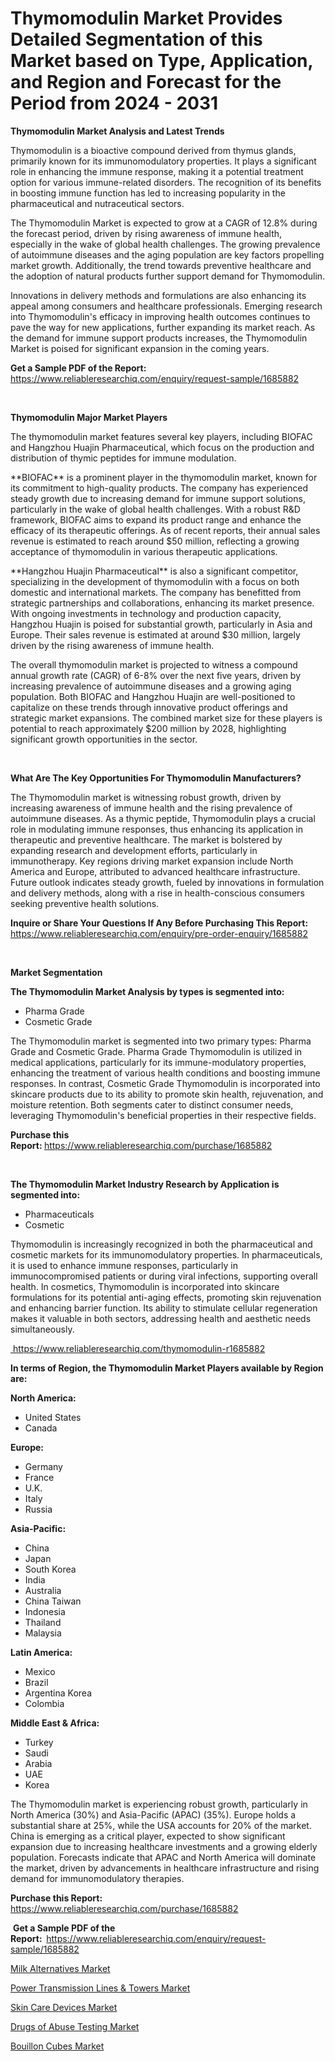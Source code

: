 <p><h1>Thymomodulin Market Provides Detailed Segmentation of this Market based on Type, Application, and Region and Forecast for the Period from 2024 - 2031</h1></p><p><strong>Thymomodulin Market Analysis and Latest Trends</strong></p>
<p><p>Thymomodulin is a bioactive compound derived from thymus glands, primarily known for its immunomodulatory properties. It plays a significant role in enhancing the immune response, making it a potential treatment option for various immune-related disorders. The recognition of its benefits in boosting immune function has led to increasing popularity in the pharmaceutical and nutraceutical sectors.</p><p>The Thymomodulin Market is expected to grow at a CAGR of 12.8% during the forecast period, driven by rising awareness of immune health, especially in the wake of global health challenges. The growing prevalence of autoimmune diseases and the aging population are key factors propelling market growth. Additionally, the trend towards preventive healthcare and the adoption of natural products further support demand for Thymomodulin.</p><p>Innovations in delivery methods and formulations are also enhancing its appeal among consumers and healthcare professionals. Emerging research into Thymomodulin's efficacy in improving health outcomes continues to pave the way for new applications, further expanding its market reach. As the demand for immune support products increases, the Thymomodulin Market is poised for significant expansion in the coming years.</p></p>
<p><strong>Get a Sample PDF of the Report:&nbsp;</strong> <a href="https://www.reliableresearchiq.com/enquiry/request-sample/1685882?utm_campaign=1834&utm_medium=2&utm_source=Github&utm_content=ia&utm_term=17122024&utm_id=thymomodulin">https://www.reliableresearchiq.com/enquiry/request-sample/1685882</a></p>
<p>&nbsp;</p>
<p><strong>Thymomodulin Major Market Players</strong></p>
<p><p>The thymomodulin market features several key players, including BIOFAC and Hangzhou Huajin Pharmaceutical, which focus on the production and distribution of thymic peptides for immune modulation.</p><p>**BIOFAC** is a prominent player in the thymomodulin market, known for its commitment to high-quality products. The company has experienced steady growth due to increasing demand for immune support solutions, particularly in the wake of global health challenges. With a robust R&D framework, BIOFAC aims to expand its product range and enhance the efficacy of its therapeutic offerings. As of recent reports, their annual sales revenue is estimated to reach around $50 million, reflecting a growing acceptance of thymomodulin in various therapeutic applications.</p><p>**Hangzhou Huajin Pharmaceutical** is also a significant competitor, specializing in the development of thymomodulin with a focus on both domestic and international markets. The company has benefitted from strategic partnerships and collaborations, enhancing its market presence. With ongoing investments in technology and production capacity, Hangzhou Huajin is poised for substantial growth, particularly in Asia and Europe. Their sales revenue is estimated at around $30 million, largely driven by the rising awareness of immune health.</p><p>The overall thymomodulin market is projected to witness a compound annual growth rate (CAGR) of 6-8% over the next five years, driven by increasing prevalence of autoimmune diseases and a growing aging population. Both BIOFAC and Hangzhou Huajin are well-positioned to capitalize on these trends through innovative product offerings and strategic market expansions. The combined market size for these players is potential to reach approximately $200 million by 2028, highlighting significant growth opportunities in the sector.</p></p>
<p>&nbsp;</p>
<p><strong>What Are The Key Opportunities For Thymomodulin Manufacturers?</strong></p>
<p><p>The Thymomodulin market is witnessing robust growth, driven by increasing awareness of immune health and the rising prevalence of autoimmune diseases. As a thymic peptide, Thymomodulin plays a crucial role in modulating immune responses, thus enhancing its application in therapeutic and preventive healthcare. The market is bolstered by expanding research and development efforts, particularly in immunotherapy. Key regions driving market expansion include North America and Europe, attributed to advanced healthcare infrastructure. Future outlook indicates steady growth, fueled by innovations in formulation and delivery methods, along with a rise in health-conscious consumers seeking preventive health solutions.</p></p>
<p><strong>Inquire or Share Your Questions If Any Before Purchasing This Report:</strong> <a href="https://www.reliableresearchiq.com/enquiry/pre-order-enquiry/1685882?utm_campaign=1834&utm_medium=2&utm_source=Github&utm_content=ia&utm_term=17122024&utm_id=thymomodulin">https://www.reliableresearchiq.com/enquiry/pre-order-enquiry/1685882</a></p>
<p>&nbsp;</p>
<p><strong>Market Segmentation</strong></p>
<p><strong>The Thymomodulin Market Analysis by types is segmented into:</strong></p>
<p><ul><li>Pharma Grade</li><li>Cosmetic Grade</li></ul></p>
<p><p>The Thymomodulin market is segmented into two primary types: Pharma Grade and Cosmetic Grade. Pharma Grade Thymomodulin is utilized in medical applications, particularly for its immune-modulatory properties, enhancing the treatment of various health conditions and boosting immune responses. In contrast, Cosmetic Grade Thymomodulin is incorporated into skincare products due to its ability to promote skin health, rejuvenation, and moisture retention. Both segments cater to distinct consumer needs, leveraging Thymomodulin's beneficial properties in their respective fields.</p></p>
<p><strong>Purchase this Report:&nbsp;</strong><a href="https://www.reliableresearchiq.com/purchase/1685882?utm_campaign=1834&utm_medium=2&utm_source=Github&utm_content=ia&utm_term=17122024&utm_id=thymomodulin">https://www.reliableresearchiq.com/purchase/1685882</a></p>
<p>&nbsp;</p>
<p><strong>The Thymomodulin Market Industry Research by Application is segmented into:</strong></p>
<p><ul><li>Pharmaceuticals</li><li>Cosmetic</li></ul></p>
<p><p>Thymomodulin is increasingly recognized in both the pharmaceutical and cosmetic markets for its immunomodulatory properties. In pharmaceuticals, it is used to enhance immune responses, particularly in immunocompromised patients or during viral infections, supporting overall health. In cosmetics, Thymomodulin is incorporated into skincare formulations for its potential anti-aging effects, promoting skin rejuvenation and enhancing barrier function. Its ability to stimulate cellular regeneration makes it valuable in both sectors, addressing health and aesthetic needs simultaneously.</p></p>
<p><a href="https://www.reliableresearchiq.com/thymomodulin-r1685882?utm_campaign=1834&utm_medium=2&utm_source=Github&utm_content=ia&utm_term=17122024&utm_id=thymomodulin">&nbsp;https://www.reliableresearchiq.com/thymomodulin-r1685882</a></p>
<p><strong>In terms of Region, the Thymomodulin Market Players available by Region are:</strong></p>
<p>
    <p> <strong> North America: </strong>
        <ul>
            <li>United States</li>
            <li>Canada</li>
        </ul>
        </p> 
    <p> <strong> Europe: </strong>
        <ul>
            <li>Germany</li>
            <li>France</li>
            <li>U.K.</li>
            <li>Italy</li>
            <li>Russia</li>
        </ul>
        </p> 
    <p> <strong> Asia-Pacific: </strong>
        <ul>
            <li>China</li>
            <li>Japan</li>
            <li>South Korea</li>
            <li>India</li>
            <li>Australia</li>
            <li>China Taiwan</li>
            <li>Indonesia</li>
            <li>Thailand</li>
            <li>Malaysia</li>
        </ul>
        </p> 
    <p> <strong> Latin America: </strong>
        <ul>
            <li>Mexico</li>
            <li>Brazil</li>
            <li>Argentina Korea</li>
            <li>Colombia</li>
        </ul>
        </p> 
    <p> <strong> Middle East & Africa: </strong>
        <ul>
            <li>Turkey</li>
            <li>Saudi</li>
            <li>Arabia</li>
            <li>UAE</li>
            <li>Korea</li>
        </ul>
    </p>
    </p>
<p><p>The Thymomodulin market is experiencing robust growth, particularly in North America (30%) and Asia-Pacific (APAC) (35%). Europe holds a substantial share at 25%, while the USA accounts for 20% of the market. China is emerging as a critical player, expected to show significant expansion due to increasing healthcare investments and a growing elderly population. Forecasts indicate that APAC and North America will dominate the market, driven by advancements in healthcare infrastructure and rising demand for immunomodulatory therapies.</p></p>
<p><strong>Purchase this Report: </strong><a href="https://www.reliableresearchiq.com/purchase/1685882?utm_campaign=1834&utm_medium=2&utm_source=Github&utm_content=ia&utm_term=17122024&utm_id=thymomodulin">https://www.reliableresearchiq.com/purchase/1685882</a></p>
<p>&nbsp;<strong>Get a Sample PDF of the Report:&nbsp;&nbsp;</strong><a href="https://www.reliableresearchiq.com/enquiry/request-sample/1685882?utm_campaign=1834&utm_medium=2&utm_source=Github&utm_content=ia&utm_term=17122024&utm_id=thymomodulin">https://www.reliableresearchiq.com/enquiry/request-sample/1685882</a></p>
<p><strong></strong></p>
<p><p><a href="https://www.linkedin.com/pulse/market-growth-forecast-milk-alternatives-industry-expected-wjb2e?utm_campaign=1834&utm_medium=2&utm_source=Github&utm_content=ia&utm_term=17122024&utm_id=thymomodulin">Milk Alternatives Market</a></p><p><a href="https://www.linkedin.com/pulse/market-growth-potential-forecast-power-transmission-wfx0c?utm_campaign=1834&utm_medium=2&utm_source=Github&utm_content=ia&utm_term=17122024&utm_id=thymomodulin">Power Transmission Lines & Towers Market</a></p><p><a href="https://www.linkedin.com/pulse/fore-clarion-insight-j6xzf?utm_campaign=1834&utm_medium=2&utm_source=Github&utm_content=ia&utm_term=17122024&utm_id=thymomodulin">Skin Care Devices Market</a></p><p><a href="https://www.linkedin.com/pulse/forecasting-drugs-abuse-testing-market-success-key-factors-atlrf?utm_campaign=1834&utm_medium=2&utm_source=Github&utm_content=ia&utm_term=17122024&utm_id=thymomodulin">Drugs of Abuse Testing Market</a></p><p><a href="https://www.linkedin.com/pulse/revenue-analysis-demand-forecast-bouillon-cubes-73-liufe?utm_campaign=1834&utm_medium=2&utm_source=Github&utm_content=ia&utm_term=17122024&utm_id=thymomodulin">Bouillon Cubes Market</a></p></p>